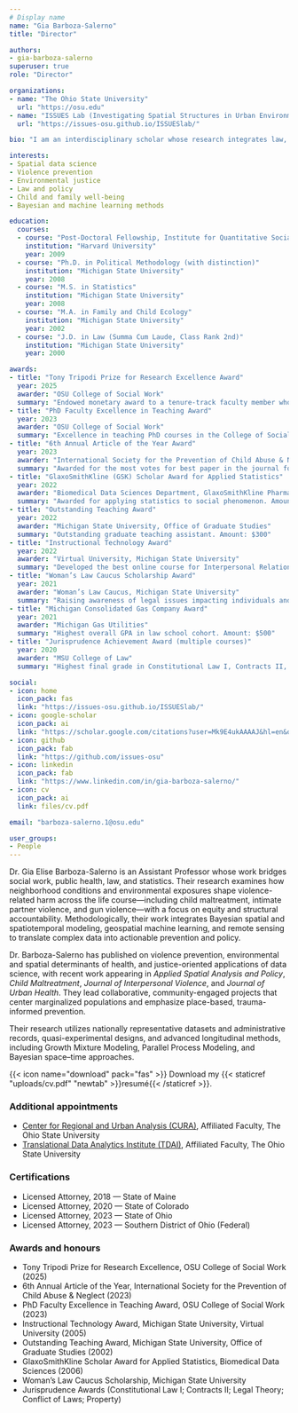 ```yaml
---
# Display name
name: "Gia Barboza-Salerno"
title: "Director"

authors:
- gia-barboza-salerno
superuser: true
role: "Director"

organizations:
- name: "The Ohio State University"
  url: "https://osu.edu"
- name: "ISSUES Lab (Investigating Spatial Structures in Urban Environments)"
  url: "https://issues-osu.github.io/ISSUESlab/"

bio: "I am an interdisciplinary scholar whose research integrates law, public health, social work, and advanced statistics to study childhood adversity, violence-related harm, and neighborhood-level inequities. I lead the ISSUES Lab at Ohio State, translating spatial and legal analysis into policy and practice."

interests:
- Spatial data science
- Violence prevention
- Environmental justice
- Law and policy
- Child and family well-being
- Bayesian and machine learning methods

education:
  courses:
  - course: "Post-Doctoral Fellowship, Institute for Quantitative Social Science"
    institution: "Harvard University"
    year: 2009
  - course: "Ph.D. in Political Methodology (with distinction)"
    institution: "Michigan State University"
    year: 2008
  - course: "M.S. in Statistics"
    institution: "Michigan State University"
    year: 2008
  - course: "M.A. in Family and Child Ecology"
    institution: "Michigan State University"
    year: 2002
  - course: "J.D. in Law (Summa Cum Laude, Class Rank 2nd)"
    institution: "Michigan State University"
    year: 2000

awards:
- title: "Tony Tripodi Prize for Research Excellence Award"
  year: 2025
  awarder: "OSU College of Social Work"
  summary: "Endowed monetary award to a tenure-track faculty member whose research productivity holds promise for making a significant contribution to social work knowledge and practice. Amount: $2,000"
- title: "PhD Faculty Excellence in Teaching Award"
  year: 2023
  awarder: "OSU College of Social Work"
  summary: "Excellence in teaching PhD courses in the College of Social Work. Amount: $2,000"
- title: "6th Annual Article of the Year Award"
  year: 2023
  awarder: "International Society for the Prevention of Child Abuse & Neglect"
  summary: "Awarded for the most votes for best paper in the journal for 2022."
- title: "GlaxoSmithKline (GSK) Scholar Award for Applied Statistics"
  year: 2022
  awarder: "Biomedical Data Sciences Department, GlaxoSmithKline Pharmaceuticals"
  summary: "Awarded for applying statistics to social phenomenon. Amount: $1,000"
- title: "Outstanding Teaching Award"
  year: 2022
  awarder: "Michigan State University, Office of Graduate Studies"
  summary: "Outstanding graduate teaching assistant. Amount: $300"
- title: "Instructional Technology Award"
  year: 2022
  awarder: "Virtual University, Michigan State University"
  summary: "Developed the best online course for Interpersonal Relationships in the Family. Amount: $1,500"
- title: "Woman’s Law Caucus Scholarship Award"
  year: 2021
  awarder: "Woman’s Law Caucus, Michigan State University"
  summary: "Raising awareness of legal issues impacting individuals and promoting appreciation of women’s contributions. Amount: $500"
- title: "Michigan Consolidated Gas Company Award"
  year: 2021
  awarder: "Michigan Gas Utilities"
  summary: "Highest overall GPA in law school cohort. Amount: $500"
- title: "Jurisprudence Achievement Award (multiple courses)"
  year: 2020
  awarder: "MSU College of Law"
  summary: "Highest final grade in Constitutional Law I, Contracts II, Legal Theory, Conflict of Laws, and Property."

social:
- icon: home
  icon_pack: fas
  link: "https://issues-osu.github.io/ISSUESlab/"
- icon: google-scholar
  icon_pack: ai
  link: "https://scholar.google.com/citations?user=Mk9E4ukAAAAJ&hl=en&oi=sra"
- icon: github
  icon_pack: fab
  link: "https://github.com/issues-osu"
- icon: linkedin
  icon_pack: fab
  link: "https://www.linkedin.com/in/gia-barboza-salerno/"
- icon: cv
  icon_pack: ai
  link: files/cv.pdf

email: "barboza-salerno.1@osu.edu"

user_groups:
- People
---
```


Dr. Gia Elise Barboza-Salerno is an Assistant Professor whose work bridges social work, public health, law, and statistics. Their research examines how neighborhood conditions and environmental exposures shape violence-related harm across the life course—including child maltreatment, intimate partner violence, and gun violence—with a focus on equity and structural accountability. Methodologically, their work integrates Bayesian spatial and spatiotemporal modeling, geospatial machine learning, and remote sensing to translate complex data into actionable prevention and policy.

Dr. Barboza-Salerno has published on violence prevention, environmental and spatial determinants of health, and justice-oriented applications of data science, with recent work appearing in *Applied Spatial Analysis and Policy*, *Child Maltreatment*, *Journal of Interpersonal Violence*, and *Journal of Urban Health*. They lead collaborative, community-engaged projects that center marginalized populations and emphasize place-based, trauma-informed prevention.

Their research utilizes nationally representative datasets and administrative records, quasi-experimental designs, and advanced longitudinal methods, including Growth Mixture Modeling, Parallel Process Modeling, and Bayesian space–time approaches.

{{< icon name="download" pack="fas" >}} Download my {{< staticref "uploads/cv.pdf" "newtab" >}}resumé{{< /staticref >}}.

### Additional appointments
* [Center for Regional and Urban Analysis (CURA)](https://cura.osu.edu/), Affiliated Faculty, The Ohio State University
* [Translational Data Analytics Institute (TDAI)](https://tdai.osu.edu/), Affiliated Faculty, The Ohio State University

### Certifications
* Licensed Attorney, 2018 — State of Maine
* Licensed Attorney, 2020 — State of Colorado
* Licensed Attorney, 2023 — State of Ohio
* Licensed Attorney, 2023 — Southern District of Ohio (Federal)

### Awards and honours
* Tony Tripodi Prize for Research Excellence, OSU College of Social Work (2025)
* 6th Annual Article of the Year, International Society for the Prevention of Child Abuse & Neglect (2023)
* PhD Faculty Excellence in Teaching Award, OSU College of Social Work (2023)
* Instructional Technology Award, Michigan State University, Virtual University (2005)
* Outstanding Teaching Award, Michigan State University, Office of Graduate Studies (2002)
* GlaxoSmithKline Scholar Award for Applied Statistics, Biomedical Data Sciences (2006)
* Woman’s Law Caucus Scholarship, Michigan State University
* Jurisprudence Awards (Constitutional Law I; Contracts II; Legal Theory; Conflict of Laws; Property)


